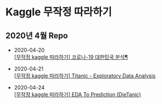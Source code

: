 # Kaggle 무작정 따라하기 <br>
## 2020년 4월 Repo <br>

- 2020-04-20 <br>
[[무작정 kaggle 따라하기] 코로나-19 대한민국 분석¶](https://www.kaggle.com/jinameliachoi/tutorial-analysis-on-coronavirus)

- 2020-04-21 <br>
[[무작정 kaggle 따라하기] Titanic - Exploratory Data Analysis](https://www.kaggle.com/jinameliachoi/tutorial-titanic-exploratory-data-analysis)

- 2020-04-24 <br>
[[무작정 kaggle 따라하기] EDA To Prediction (DieTanic)](https://www.kaggle.com/jinameliachoi/tutorial-eda-to-prediction-dietanic)
